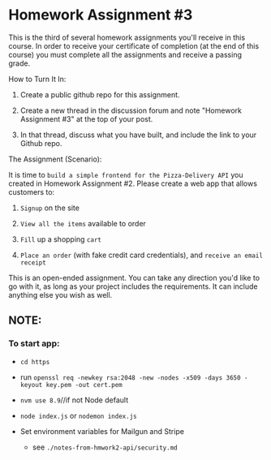 # Homework Assignment #3

This is the third of several homework assignments you'll receive in this course. In order to receive your certificate of completion (at the end of this course) you must complete all the assignments and receive a passing grade.

How to Turn It In:

1. Create a public github repo for this assignment.

2. Create a new thread in the discussion forum and note "Homework Assignment #3" at the top of your post.

3. In that thread, discuss what you have built, and include the link to your Github repo.

The Assignment (Scenario):

It is time to `build a simple frontend for the Pizza-Delivery API` you created in Homework Assignment #2. Please create a web app that allows customers to:

1. `Signup` on the site

2. `View all the items` available to order

3. `Fill` up a shopping `cart`

4. `Place an order` (with fake credit card credentials), and `receive an email receipt`

This is an open-ended assignment. You can take any direction you'd like to go with it, as long as your project includes the requirements. It can include anything else you wish as well.

## NOTE:

### To start app:

  - ` cd https `

  - run ` openssl req -newkey rsa:2048 -new -nodes -x509 -days 3650 -keyout key.pem -out cert.pem
 `

  - ` nvm use 8.9 `//if not Node default


  - ` node index.js ` or ` nodemon index.js `


  - Set environment variables for Mailgun and Stripe


      - see `./notes-from-hmwork2-api/security.md`
